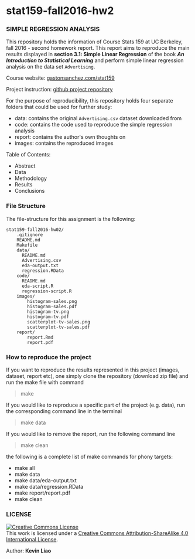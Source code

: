 # stat159-fall2016-hw2

### SIMPLE REGRESSION ANALYSIS

This repository holds the information of Course Stats 159 at UC Berkeley, fall 2016 - second homework report. This report aims to reproduce the main results displayed in **section 3.1: Simple Linear Regression** of the book **_An Introduction to Statistical Learning_** and perform simple linear regression analysis on the data set `Advertising`.

Course website: [gastonsanchez.com/stat159](http://gastonsanchez.com/stat159)

Project instruction: [github project repository](https://github.com/ucb-stat159/stat159-fall-2016/blob/master/hws/hw02/stat159-hw02-simple-regression.Rmd)

For the purpose of reproducibility, this repository holds four separate folders that could be used for further study:
* data: contains the original `Advertising.csv` dataset downloaded from
* code: contains the code used to reproduce the simple regression analysis
* report: contains the author's own thoughts on 
* images: contains the reproduced images

Table of Contents:
* Abstract
* Data
* Methodology
* Results
* Conclusions

### File Structure

The file-structure for this assignment is the following:

```
stat159-fall2016-hw02/
	.gitignore
	README.md
	Makefile
	data/
	  README.md
	  Advertising.csv
	  eda-output.txt
	  regression.RData
	code/
	  README.md
	  eda-script.R
	  regression-script.R
	images/
		histogram-sales.png
		histogram-sales.pdf
		histogram-tv.png
		histogram-tv.pdf
		scatterplot-tv-sales.png
		scatterplot-tv-sales.pdf
	report/
		report.Rmd
		report.pdf
```

### How to reproduce the project
If you want to reproduce the results represented in this project (images, dataset, report etc), one simply clone the repository (download zip file) and run the make file with command
> make

If you would like to reproduce a specific part of the project (e.g. data), run the corresponding command line in the terminal
> make data

If you would like to remove the report, run the following command line
> make clean

the following is a complete list of make commands for phony targets:
* make all 
* make data 
* make data/eda-output.txt
* make data/regression.RData
* make report/report.pdf
* make clean



### LICENSE

<a rel="license" href="http://creativecommons.org/licenses/by-sa/4.0/"><img alt="Creative Commons License" style="border-width:0" src="https://i.creativecommons.org/l/by-sa/4.0/88x31.png" /></a><br />This work is licensed under a <a rel="license" href="http://creativecommons.org/licenses/by-sa/4.0/">Creative Commons Attribution-ShareAlike 4.0 International License</a>.


Author: **Kevin Liao**
